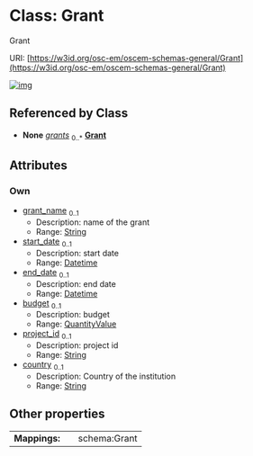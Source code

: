 
# Class: Grant

Grant

URI: [https://w3id.org/osc-em/oscem-schemas-general/Grant](https://w3id.org/osc-em/oscem-schemas-general/Grant)


[![img](https://yuml.me/diagram/nofunky;dir:TB/class/[QuantityValue],[QuantityValue]<budget%200..1-++[Grant&#124;grant_name:string%20%3F;start_date:datetime%20%3F;end_date:datetime%20%3F;project_id:string%20%3F;country:string%20%3F],[Organizational]++-%20grants%200..*>[Grant],[Organizational])](https://yuml.me/diagram/nofunky;dir:TB/class/[QuantityValue],[QuantityValue]<budget%200..1-++[Grant&#124;grant_name:string%20%3F;start_date:datetime%20%3F;end_date:datetime%20%3F;project_id:string%20%3F;country:string%20%3F],[Organizational]++-%20grants%200..*>[Grant],[Organizational])

## Referenced by Class

 *  **None** *[grants](grants.md)*  <sub>0..\*</sub>  **[Grant](Grant.md)**

## Attributes


### Own

 * [grant_name](grant_name.md)  <sub>0..1</sub>
     * Description: name of the grant
     * Range: [String](types/String.md)
 * [start_date](start_date.md)  <sub>0..1</sub>
     * Description: start date
     * Range: [Datetime](types/Datetime.md)
 * [end_date](end_date.md)  <sub>0..1</sub>
     * Description: end date
     * Range: [Datetime](types/Datetime.md)
 * [budget](budget.md)  <sub>0..1</sub>
     * Description: budget
     * Range: [QuantityValue](QuantityValue.md)
 * [project_id](project_id.md)  <sub>0..1</sub>
     * Description: project id
     * Range: [String](types/String.md)
 * [country](country.md)  <sub>0..1</sub>
     * Description: Country of the institution
     * Range: [String](types/String.md)

## Other properties

|  |  |  |
| --- | --- | --- |
| **Mappings:** | | schema:Grant |